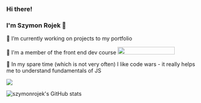 

           

### Hi there!
### I'm Szymon Rojek 👋

 🔭 I’m currently working on projects to my portfolio
 
 🌱 I'm a member of the front end dev course [<img src="https://user-images.githubusercontent.com/47989347/116149452-11675c80-a6da-11eb-81fd-ba09a83f7af7.png" width="150" height="20">](https://youcode.pl/frontend-developer/)

:dizzy: In my spare time (which is not very often) I like code wars - it really helps me to understand fundamentals of JS

![](https://www.codewars.com/users/SzymonRojek/badges/large)


![szymonrojek's GitHub stats](https://github-readme-stats.vercel.app/api?username=szymonrojek&show_icons=true&theme=radical)
